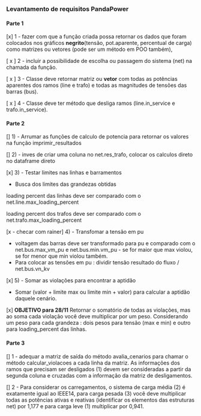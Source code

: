 ### Levantamento de requisitos PandaPower

#### Parte 1

[x] 1 - fazer com que a função criada possa retornar os dados que foram colocados nos gráficos **negrito**(tensão, pot.aparente, percentual de carga) como matrizes ou vetores (pode ser um método em POO também),

[ x ] 2 - incluir a possibilidade de escolha ou passagem do sistema (net) na chamada da função.

[ x ] 3 - Classe deve retornar matriz ou **vetor** com todas as potências aparentes dos ramos (line e trafo) e todas as magnitudes de tensões das barras (bus).

[ x ] 4 - Classe deve ter método que desliga ramos (line.in_service e trafo.in_service).

#### Parte 2

[] 1) - Arrumar as funções de calculo de potencia para retornar os valores na função imprimir_resultados

[] 2) - inves de criar uma coluna no net.res_trafo, colocar os calculos direto no dataframe direto

[x] 3) - Testar limites nas linhas e barramentos
- Busca dos limites das grandezas obtidas

loading percent das linhas deve ser comparado com o net.line.max_loading_percent

loading percent dos trafos deve ser comparado com o net.trafo.max_loading_percent

[x - checar com rainer] 4) - Transfomar a tensão em pu
- voltagem das barras deve ser transformado para pu e comparado com o net.bus.max_vm_pu e net.bus.min.vm_pu - se for maior que max violou, se for menor que min violou também.
- Para colocar as tensões em pu : dividir tensão resultado do fluxo / net.bus.vn_kv

[x] 5) - Somar as violações para encontrar a aptidão
- Somar (valor + limite max ou limite min + valor) para calcular a aptidão daquele cenário.

[x] **OBJETIVO para 28/11** Retornar o somatório de todas as violações, mas ao soma cada violação você deve multiplicar por um peso. Considerando um peso para cada grandeza : dois pesos para tensão (max e min) e outro para loading_percent das linhas.


#### Parte 3

[] 1 - adequar a matriz de saída do método avalia_cenarios para chamar o método calcular_violacoes a cada linha da matriz. As informações dos ramos que precisam ser desligados (1) devem ser consideradas a partir da segunda coluna e cruzadas com a informação da matriz de desligamentos.

[] 2 - Para considerar os carregamentos, o sistema de carga média (2) é exatamente igual ao IEEE14, para carga pesada (3) você deve multiplicar todas as potências ativas e reativas (identificar os elementos das estruturas net) por 1,177 e para carga leve (1) multiplicar por 0,941.